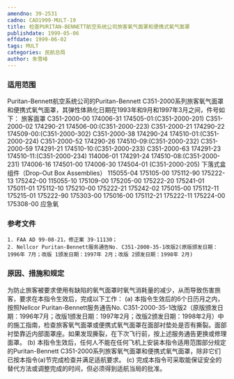 ```yaml
---
amendno: 39-2531
cadno: CAD1999-MULT-19
title: 检查PURITAN-BENNETT航空系统公司旅客氧气面罩和便携式氧气面罩
publishdate: 1999-05-06
effdate: 1999-06-02
tags: MULT
categories: 民航总局
author: 朱雪峰
---
```


### 适用范围 
Puritan-Bennett航空系统公司的Puritan-Bennett C351-2000系列旅客氧气面罩和便携式氧气面罩，其弹性体熟化日期在1993年和9月和1997年3月之间，件号如下： 旅客面罩 C351-2000-00 174006-31 174505-01:(C351-2000-201) C351-2000-02 174290-21 174506-00:(C351-2000-223) C351-2000-21 174290-22 174509-00:(C351-2000-302) C351-2000-38 174290-24 174510-01:(C351-2000-224) C351-2000-52 174290-26 174510-09:(C351-2000-232) C351-2000-59 174291-21 174510-10:(C351-2000-233) C351-2000-63 174291-23 174510-11:(C351-2000-234) 114006-01 174291-24 174510-08:(C351-2000-231) 174006-16 174501-00 174006-30 174504-01 (C351-2000-205) 下落式盒组件（Drop-Out Box Assemblies）
115055-04  175105-00  175112-90  175222-13
175242-00
115055-10  175109-00  175205-00  175222-20
175241-01
175011-01 175112-10 175210-00 175222-21 175242-02
175015-00 175112-11 175215-01 175222-90 175303-00
175016-00 175112-21 175222-11 175224-00 175308-00
应急氧

<!--more-->
### 参考文件
    1. FAA AD 99-08-21，修正案 39-11130；
    2. Nellcor Puritan-Bennett服务通告No. C351-2000-35-1改版2(原版颁发日期：1996年 7月；改版 1颁发日期：1997年 2月；改版 2颁发日期：1998年 2月) 

### 原因、措施和规定 
为防止旅客被要求使用有缺陷的氧气面罩时氧气消耗量的减少，从而导致伤害旅客，要求在本指令生效后，完成以下工作： 
    (a) 本指令生效后的6个日历月之内，按照Nellcor Puritan-Bennett服务通告No. C351-2000-35-1改版2（原版颁发日期：1996年7月；改版1颁发日期：1997年2月；改版2颁发日期：1998年2月）中的施工指南，检查旅客氧气面罩或便携式氧气面罩在面部衬垫处是否有撕裂。面部衬垫靠近内部面罩座。如果发现撕裂，在下次飞行前，按上述服务通告更换或修理面罩。 
    (b) 本指令生效后，任何人不能在任何飞机上安装本指令适用范围部分规定的Puritan-Bennett C351-2000系列旅客氧气面罩和便携式氧气面罩，除非它们已按本指令(a)节完成检查并满足适航要求。 
    (c) 完成本指令可采取能保证安全的替代方法或调整完成的时间，但必须得到适航当局的批准。

